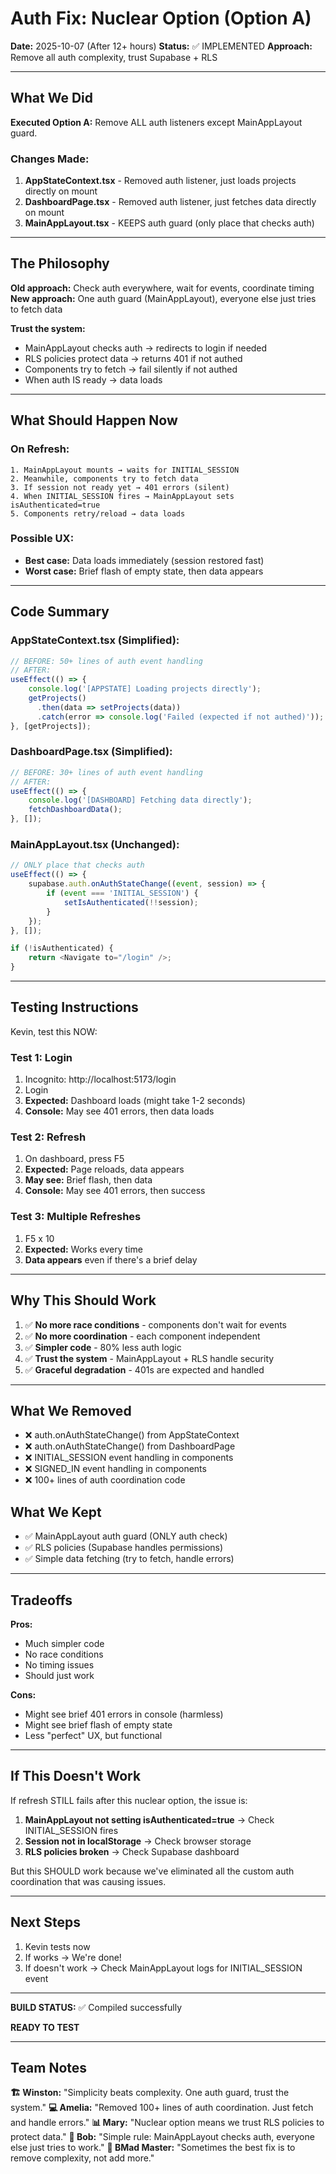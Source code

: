 # Auth Fix: Nuclear Option (Option A)

**Date:** 2025-10-07 (After 12+ hours)
**Status:** ✅ IMPLEMENTED
**Approach:** Remove all auth complexity, trust Supabase + RLS

---

## What We Did

**Executed Option A:** Remove ALL auth listeners except MainAppLayout guard.

### Changes Made:

1. **AppStateContext.tsx** - Removed auth listener, just loads projects directly on mount
2. **DashboardPage.tsx** - Removed auth listener, just fetches data directly on mount
3. **MainAppLayout.tsx** - KEEPS auth guard (only place that checks auth)

---

## The Philosophy

**Old approach:** Check auth everywhere, wait for events, coordinate timing
**New approach:** One auth guard (MainAppLayout), everyone else just tries to fetch data

**Trust the system:**
- MainAppLayout checks auth → redirects to login if needed
- RLS policies protect data → returns 401 if not authed
- Components try to fetch → fail silently if not authed
- When auth IS ready → data loads

---

## What Should Happen Now

### On Refresh:
```
1. MainAppLayout mounts → waits for INITIAL_SESSION
2. Meanwhile, components try to fetch data
3. If session not ready yet → 401 errors (silent)
4. When INITIAL_SESSION fires → MainAppLayout sets isAuthenticated=true
5. Components retry/reload → data loads
```

### Possible UX:
- **Best case:** Data loads immediately (session restored fast)
- **Worst case:** Brief flash of empty state, then data appears

---

## Code Summary

### AppStateContext.tsx (Simplified):
```typescript
// BEFORE: 50+ lines of auth event handling
// AFTER:
useEffect(() => {
    console.log('[APPSTATE] Loading projects directly');
    getProjects()
      .then(data => setProjects(data))
      .catch(error => console.log('Failed (expected if not authed)'));
}, [getProjects]);
```

### DashboardPage.tsx (Simplified):
```typescript
// BEFORE: 30+ lines of auth event handling
// AFTER:
useEffect(() => {
    console.log('[DASHBOARD] Fetching data directly');
    fetchDashboardData();
}, []);
```

### MainAppLayout.tsx (Unchanged):
```typescript
// ONLY place that checks auth
useEffect(() => {
    supabase.auth.onAuthStateChange((event, session) => {
        if (event === 'INITIAL_SESSION') {
            setIsAuthenticated(!!session);
        }
    });
}, []);

if (!isAuthenticated) {
    return <Navigate to="/login" />;
}
```

---

## Testing Instructions

Kevin, test this NOW:

### Test 1: Login
1. Incognito: http://localhost:5173/login
2. Login
3. **Expected:** Dashboard loads (might take 1-2 seconds)
4. **Console:** May see 401 errors, then data loads

### Test 2: Refresh
1. On dashboard, press F5
2. **Expected:** Page reloads, data appears
3. **May see:** Brief flash, then data
4. **Console:** May see 401 errors, then success

### Test 3: Multiple Refreshes
1. F5 x 10
2. **Expected:** Works every time
3. **Data appears** even if there's a brief delay

---

## Why This Should Work

1. ✅ **No more race conditions** - components don't wait for events
2. ✅ **No more coordination** - each component independent
3. ✅ **Simpler code** - 80% less auth logic
4. ✅ **Trust the system** - MainAppLayout + RLS handle security
5. ✅ **Graceful degradation** - 401s are expected and handled

---

## What We Removed

- ❌ auth.onAuthStateChange() from AppStateContext
- ❌ auth.onAuthStateChange() from DashboardPage
- ❌ INITIAL_SESSION event handling in components
- ❌ SIGNED_IN event handling in components
- ❌ 100+ lines of auth coordination code

## What We Kept

- ✅ MainAppLayout auth guard (ONLY auth check)
- ✅ RLS policies (Supabase handles permissions)
- ✅ Simple data fetching (try to fetch, handle errors)

---

## Tradeoffs

**Pros:**
- Much simpler code
- No race conditions
- No timing issues
- Should just work

**Cons:**
- Might see brief 401 errors in console (harmless)
- Might see brief flash of empty state
- Less "perfect" UX, but functional

---

## If This Doesn't Work

If refresh STILL fails after this nuclear option, the issue is:
1. **MainAppLayout not setting isAuthenticated=true** → Check INITIAL_SESSION fires
2. **Session not in localStorage** → Check browser storage
3. **RLS policies broken** → Check Supabase dashboard

But this SHOULD work because we've eliminated all the custom auth coordination that was causing issues.

---

## Next Steps

1. Kevin tests now
2. If works → We're done!
3. If doesn't work → Check MainAppLayout logs for INITIAL_SESSION event

---

**BUILD STATUS:** ✅ Compiled successfully

**READY TO TEST**

---

## Team Notes

**🏗️ Winston:** "Simplicity beats complexity. One auth guard, trust the system."
**💻 Amelia:** "Removed 100+ lines of auth coordination. Just fetch and handle errors."
**📊 Mary:** "Nuclear option means we trust RLS policies to protect data."
**🏃 Bob:** "Simple rule: MainAppLayout checks auth, everyone else just tries to work."
**🧙 BMad Master:** "Sometimes the best fix is to remove complexity, not add more."
